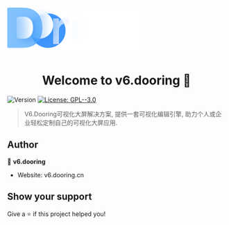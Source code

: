 <img src="./logo.svg" alt="v6.dooring可视化大屏解决方案" />
<h1 align="center">Welcome to v6.dooring 👋</h1>
<p>
  <img alt="Version" src="https://img.shields.io/badge/version-1.0.0-blue.svg?cacheSeconds=2592000" />
  <a href="#" target="_blank">
    <img alt="License: GPL--3.0" src="https://img.shields.io/badge/License-GPL--3.0-yellow.svg" />
  </a>
</p>

> V6.Dooring可视化大屏解决方案, 提供一套可视化编辑引擎, 助力个人或企业轻松定制自己的可视化大屏应用.

## Author

👤 **v6.dooring**

* Website: v6.dooring.cn

## Show your support

Give a ⭐️ if this project helped you!